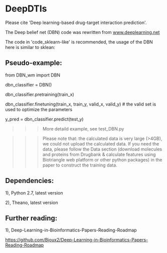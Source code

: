 # DeepDTIs
Please cite 'Deep learning-based drug-target interaction prediction'.

The Deep belief net (DBN) code was rewritten from www.deeplearning.net 

The code in 'code_sklearn-like' is recommended, the usage of the DBN here is similar to sklean:

## Pseudo-example:

from DBN_wm import DBN

dbn_classifier = DBN()

dbn_classifier.pretraining(train_x) 

dbn_classifier.finetuning(train_x, train_y, valid_x, valid_y)    # the valid set is used to optimize the parameters

y_pred = dbn_classifier.predict(test_y)

>>>More detaild example, see test_DBN.py

>>>Please note that: the calculated data is very large (>4GB), we could not upload the calculated data. If you need the data, please follow the Data section (download molecules and proteins from Drugbank & calculate features using Biotriangle web platform or other python packages) in the paper to construct the training data.

## Dependencies:

1), Python 2.7, latest version

2), Theano, latest version

## Further reading: 

1), Deep-Learning-in-Bioinformatics-Papers-Reading-Roadmap

https://github.com/Bjoux2/Deep-Learning-in-Bioinformatics-Papers-Reading-Roadmap
